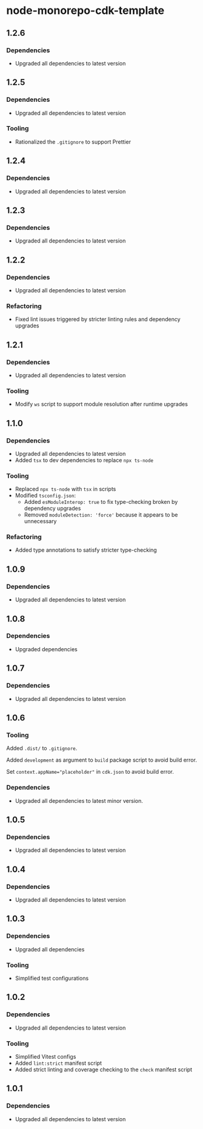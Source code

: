 # node-monorepo-cdk-template

## 1.2.6

### Dependencies

- Upgraded all dependencies to latest version

## 1.2.5

### Dependencies

- Upgraded all dependencies to latest version

### Tooling

- Rationalized the `.gitignore` to support Prettier

## 1.2.4

### Dependencies

- Upgraded all dependencies to latest version

## 1.2.3

### Dependencies

- Upgraded all dependencies to latest version

## 1.2.2

### Dependencies

- Upgraded all dependencies to latest version

### Refactoring

- Fixed lint issues triggered by stricter linting rules and dependency upgrades

## 1.2.1

### Dependencies

- Upgraded all dependencies to latest version

### Tooling

- Modify `ws` script to support module resolution after runtime upgrades

## 1.1.0

### Dependencies

- Upgraded all dependencies to latest version
- Added `tsx` to dev dependencies to replace `npx ts-node`

### Tooling

- Replaced `npx ts-node` with `tsx` in scripts
- Modified `tsconfig.json`:
  - Added `esModuleInterop: true` to fix type-checking broken by dependency upgrades
  - Removed `moduleDetection: 'force'` because it appears to be unnecessary

### Refactoring

- Added type annotations to satisfy stricter type-checking

## 1.0.9

### Dependencies

- Upgraded all dependencies to latest version

## 1.0.8

### Dependencies

- Upgraded dependencies

## 1.0.7

### Dependencies

- Upgraded all dependencies to latest version

## 1.0.6

### Tooling

Added `.dist/` to `.gitignore`.

Added `development` as argument to `build` package script to avoid build error.

Set `context.appName="placeholder"` in `cdk.json` to avoid build error.

### Dependencies

- Upgraded all dependencies to latest minor version.

## 1.0.5

### Dependencies

- Upgraded all dependencies to latest version

## 1.0.4

### Dependencies

- Upgraded all dependencies to latest version

## 1.0.3

### Dependencies

- Upgraded all dependencies

### Tooling

- Simplified test configurations

## 1.0.2

### Dependencies

- Upgraded all dependencies to latest version

### Tooling

- Simplified Vitest configs
- Added `lint:strict` manifest script
- Added strict linting and coverage checking to the `check` manifest script

## 1.0.1

### Dependencies

- Upgraded all dependencies to latest version
